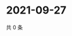 # 2021-09-27

共 0 条

<!-- BEGIN -->
<!-- 最后更新时间 Mon Sep 27 2021 06:19:45 GMT+0800 (China Standard Time) -->

<!-- END -->

